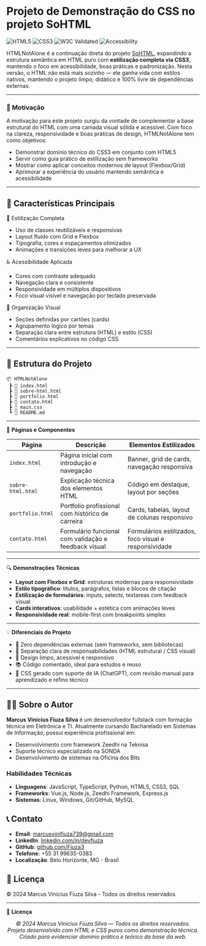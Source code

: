 # Projeto de Demonstração do CSS no projeto SoHTML

![HTML5](https://img.shields.io/badge/HTML5-E34F26?style=for-the-badge&logo=html5&logoColor=white)
![CSS3](https://img.shields.io/badge/CSS3-1572B6?style=for-the-badge&logo=css3&logoColor=white)
![W3C Validated](https://img.shields.io/badge/W3C-Validated-blue)
![Accessibility](https://img.shields.io/badge/Accessibility-Compliant-green)

HTMLNotAlone é a continuação direta do projeto [SoHTML](https://github.com/Fiuza3/SoHTML), expandindo a estrutura semântica em HTML puro com **estilização completa via CSS3**, mantendo o foco em acessibilidade, boas práticas e padronização. Nesta versão, o HTML não está mais sozinho — ele ganha vida com estilos nativos, mantendo o projeto limpo, didático e 100% livre de dependências externas.

---

### 🎯 Motivação

A motivação para este projeto surgiu da vontade de complementar a base estrutural do HTML com uma camada visual sólida e acessível. Com foco na clareza, responsividade e boas práticas de design, HTMLNotAlone tem como objetivos:

- Demonstrar domínio técnico do CSS3 em conjunto com HTML5  
- Servir como guia prático de estilização sem frameworks  
- Mostrar como aplicar conceitos modernos de layout (Flexbox/Grid)  
- Aprimorar a experiência do usuário mantendo semântica e acessibilidade  

---

## 🚀 Características Principais

🎨 Estilização Completa  
- Uso de classes reutilizáveis e responsivas  
- Layout fluido com Grid e Flexbox  
- Tipografia, cores e espaçamentos otimizados  
- Animações e transições leves para melhorar a UX  

♿ Acessibilidade Aplicada  
- Cores com contraste adequado  
- Navegação clara e consistente  
- Responsividade em múltiplos dispositivos  
- Foco visual visível e navegação por teclado preservada  

🧱 Organização Visual  
- Seções definidas por cartões (cards)  
- Agrupamento lógico por temas  
- Separação clara entre estrutura (HTML) e estilo (CSS)  
- Comentários explicativos no código CSS  

---

## 📂 Estrutura do Projeto

```
📦 HTMLNotAlone
 ┣ 📜 index.html
 ┣ 📜 sobre-html.html
 ┣ 📜 portfolio.html
 ┣ 📜 contato.html
 ┣ 📜 main.css
 ┗ 📄 README.md
```

---

📂 **Páginas e Componentes**

| Página              | Descrição                                              | Elementos Estilizados                                |
|---------------------|--------------------------------------------------------|------------------------------------------------------|
| `index.html`        | Página inicial com introdução e navegação              | Banner, grid de cards, navegação responsiva          |
| `sobre-html.html`   | Explicação técnica dos elementos HTML                  | Código em destaque, layout por seções                |
| `portfolio.html`    | Portfolio profissional com histórico de carreira       | Cards, tabelas, layout de colunas responsivo         |
| `contato.html`      | Formulário funcional com validação e feedback visual   | Formulários estilizados, foco visual e responsividade |

---

🔍 **Demonstrações Técnicas**

- **Layout com Flexbox e Grid**: estruturas modernas para responsividade  
- **Estilo tipográfico**: títulos, parágrafos, listas e blocos de citação  
- **Estilização de formulários**: inputs, selects, textareas com feedback visual  
- **Cards interativos**: usabilidade + estética com animações leves  
- **Responsividade real**: mobile-first com breakpoints simples  

---

💡 **Diferenciais do Projeto**

- 💯 Zero dependências externas (sem frameworks, sem bibliotecas)  
- 🧩 Separação clara de responsabilidades (HTML estrutural / CSS visual)  
- 📐 Design limpo, acessível e responsivo  
- 📚 Código comentado, ideal para estudos e reuso  
- 🤖 CSS gerado com suporte de IA (ChatGPT), com revisão manual para aprendizado e refino técnico  

---

## 👨‍💻 Sobre o Autor

**Marcus Vinicius Fiuza Silva** é um desenvolvedor fullstack com formação técnica em Eletrônica e TI. Atualmente cursando Bacharelado em Sistemas de Informação, possui experiência profissional em:

- Desenvolvimento com framework Zeedhi na Teknisa
- Suporte técnico especializado na SONDA
- Desenvolvimento de sistemas na Oficina dos Bits

### Habilidades Técnicas
- **Linguagens**: JavaScript, TypeScript, Python, HTML5, CSS3, SQL
- **Frameworks**: Vue.js, Node.js, Zeedhi Framework, Express.js
- **Sistemas**: Linux, Windows, Git/GitHub, MySQL

## 📞 Contato

- **Email**: [marcusvinifiuza739@gmail.com](mailto:marcusvinifiuza739@gmail.com)
- **LinkedIn**: [linkedin.com/in/devfiuza](https://linkedin.com/in/devfiuza)
- **GitHub**: [github.com/Fiuza3](https://github.com/Fiuza3)
- **Telefone**: +55 31 99635-0383
- **Localização**: Belo Horizonte, MG - Brasil

## 📄 Licença

© 2024 Marcus Vinicius Fiuza Silva - Todos os direitos reservados

---
📄 **Licença**

<p align="center">
<i>© 2024 Marcus Vinicius Fiuza Silva — Todos os direitos reservados.</i><br>
<i>Projeto desenvolvido com HTML e CSS puros como demonstração técnica.</i>
<i>Criado para evidenciar domínio prático e teórico da base da web.</i>
</p>
